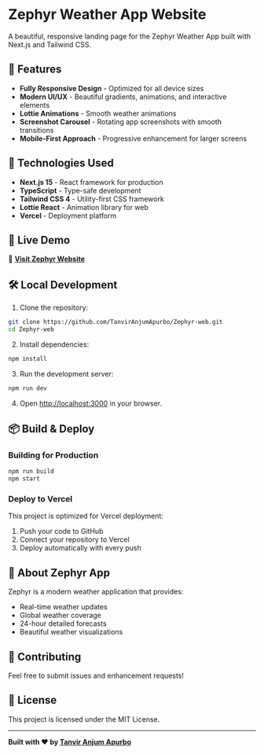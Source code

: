 # Zephyr Weather App Website

A beautiful, responsive landing page for the Zephyr Weather App built with Next.js and Tailwind CSS.

## 🌟 Features

- **Fully Responsive Design** - Optimized for all device sizes
- **Modern UI/UX** - Beautiful gradients, animations, and interactive elements
- **Lottie Animations** - Smooth weather animations
- **Screenshot Carousel** - Rotating app screenshots with smooth transitions
- **Mobile-First Approach** - Progressive enhancement for larger screens

## 🚀 Technologies Used

- **Next.js 15** - React framework for production
- **TypeScript** - Type-safe development
- **Tailwind CSS 4** - Utility-first CSS framework
- **Lottie React** - Animation library for web
- **Vercel** - Deployment platform

## 📱 Live Demo

🔗 **[Visit Zephyr Website](https://your-vercel-url.vercel.app)**

## 🛠️ Local Development

1. Clone the repository:
```bash
git clone https://github.com/TanvirAnjumApurbo/Zephyr-web.git
cd Zephyr-web
```

2. Install dependencies:
```bash
npm install
```

3. Run the development server:
```bash
npm run dev
```

4. Open [http://localhost:3000](http://localhost:3000) in your browser.

## 📦 Build & Deploy

### Building for Production
```bash
npm run build
npm start
```

### Deploy to Vercel
This project is optimized for Vercel deployment:

1. Push your code to GitHub
2. Connect your repository to Vercel
3. Deploy automatically with every push

## 📱 About Zephyr App

Zephyr is a modern weather application that provides:
- Real-time weather updates
- Global weather coverage
- 24-hour detailed forecasts
- Beautiful weather visualizations

## 🤝 Contributing

Feel free to submit issues and enhancement requests!

## 📄 License

This project is licensed under the MIT License.

---

**Built with ❤️ by [Tanvir Anjum Apurbo](https://www.linkedin.com/in/tanvir-anjum-apurbo-2a8b1620b/)**
